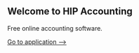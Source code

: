 ## Welcome to HIP Accounting

Free online accounting software.

[Go to application -->](https://app.hipaccounting.com/)

